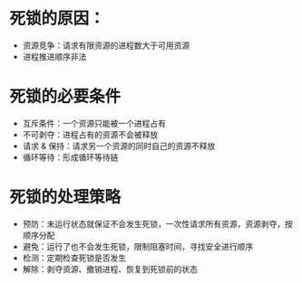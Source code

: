# 死锁的原因：
- 资源竞争：请求有限资源的进程数大于可用资源
- 进程推进顺序非法
# 死锁的必要条件
- 互斥条件：一个资源只能被一个进程占有
- 不可剥夺：进程占有的资源不会被释放
- 请求 & 保持：请求另一个资源的同时自己的资源不释放
- 循环等待：形成循环等待链
# 死锁的处理策略
- 预防：未运行状态就保证不会发生死锁，一次性请求所有资源，资源剥夺，按顺序分配
- 避免：运行了也不会发生死锁，限制阻塞时间，寻找安全进行顺序
- 检测：定期检查死锁是否发生
- 解除：剥夺资源、撤销进程、恢复到死锁前的状态